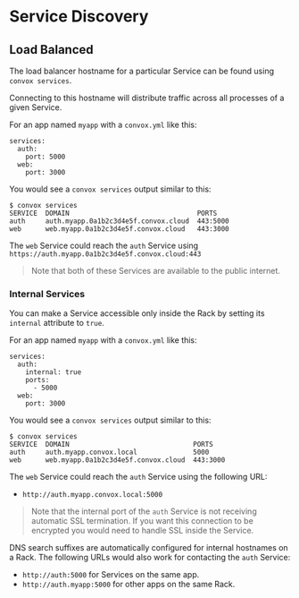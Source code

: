 # Service Discovery

## Load Balanced

The load balancer hostname for a particular Service can be found using `convox services`.

Connecting to this hostname will distribute traffic across all processes of a given Service.

For an app named `myapp` with a `convox.yml` like this:

    services:
      auth:
        port: 5000
      web:
        port: 3000

You would see a `convox services` output similar to this:

    $ convox services
    SERVICE  DOMAIN                                PORTS
    auth     auth.myapp.0a1b2c3d4e5f.convox.cloud  443:5000
    web      web.myapp.0a1b2c3d4e5f.convox.cloud   443:3000

The `web` Service could reach the `auth` Service using `https://auth.myapp.0a1b2c3d4e5f.convox.cloud:443`

> Note that both of these Services are available to the public internet.

### Internal Services

You can make a Service accessible only inside the Rack by setting its `internal` attribute to `true`.

For an app named `myapp` with a `convox.yml` like this:

    services:
      auth:
        internal: true
        ports:
          - 5000
      web:
        port: 3000

You would see a `convox services` output similar to this:

    $ convox services
    SERVICE  DOMAIN                               PORTS
    auth     auth.myapp.convox.local              5000
    web      web.myapp.0a1b2c3d4e5f.convox.cloud  443:3000

The `web` Service could reach the `auth` Service using the following URL:

* `http://auth.myapp.convox.local:5000`

> Note that the internal port of the `auth` Service is not receiving automatic SSL termination. 
> If you want this connection to be encrypted you would need to handle SSL inside the Service.

DNS search suffixes are automatically configured for internal hostnames on a Rack. The following URLs would
also work for contacting the `auth` Service:

* `http://auth:5000` for Services on the same app.
* `http://auth.myapp:5000` for other apps on the same Rack.
